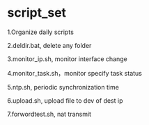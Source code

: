 # script_set
1.Organize daily scripts

2.deldir.bat, delete any folder

3.monitor_ip.sh, monitor interface change

4.monitor_task.sh，monitor specify task status

5.ntp.sh, periodic synchronization time

6.upload.sh, upload file to dev of dest ip

7.forwordtest.sh, nat transmit

